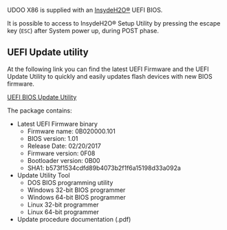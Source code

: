 UDOO X86 is supplied with an [InsydeH2O®](https://www.insyde.com/products) UEFI BIOS.

It is possible to access to InsydeH2O® Setup Utility by pressing the escape key (`ESC`) after System power up, during POST phase.

## UEFI Update utility

At the following link you can find the latest UEFI Firmware and the UEFI Update Utility to quickly and easily updates flash devices with new BIOS firmware.

[UEFI BIOS Update Utility](http://download.udoo.org/files/UDOO_X86/UEFI_update/UDOOX86_B02-Bios_Update_rel101.zip)

The package contains:
* Latest UEFI Firmware binary
  * Firmware name:       0B020000.101
  * BIOS version:        1.01
  * Release Date:        02/20/2017
  * Firmware version:    0F08
  * Bootloader version:  0B00
  * SHA1: b573f1534cdfd89b4073b2f1f6a15198d33a092a
* Update Utility Tool
  * DOS BIOS programming utility
  * Windows 32-bit BIOS programmer
  * Windows 64-bit BIOS programmer
  * Linux 32-bit programmer
  * Linux 64-bit programmer
* Update procedure documentation (.pdf)
